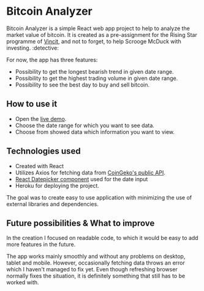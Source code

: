 <h1>Bitcoin Analyzer</h1>

<p>Bitcoin Analyzer is a simple React web app project to help to analyze the market value of bitcoin. It is created as a pre-assignment for the Rising Star programme of <a href="https://www.vincit.fi" target="_blank">Vincit</a>, and not to forget, to help Scrooge McDuck with investing. :detective:</p>
<p>For now, the app has three features:
  <ul>
    <li>
      Possibility to get the longest bearish trend in given date range.
    </li>
    <li>
      Possibility to get the highest trading volume in given date range.
    </li>
    <li>
      Possibility to see the best day to buy and sell bitcoin.
    </li>
  </ul>
  
 <h2>How to use it</h2>
 <ul>
    <li>
      Open the <a href="https://bitcoin-analyzer-lp.herokuapp.com/" target="_blank">live demo</a>.
    </li>
    <li>
      Choose the date range for which you want to see data.
    </li>
    <li>
      Choose from showed data which information you want to view.
    </li>
  </ul>
  
 <h2>Technologies used</h2>
 <ul>
    <li>
      Created with React
    </li>
    <li>
      Utilizes Axios for fetching data from <a href="https://www.coingecko.com/en/api/documentation" target="_blank">CoinGeko's public API</a>.
    </li>
    <li>
      <a href="https://reactdatepicker.com/" target="_blank">React Datepicker component</a> used for the date input
    </li>
    <li>
      Heroku for deploying the project.
    </li>
  </ul>
 <p>The goal was to create easy to use application with minimizing the use of external libraries and dependencies.</p>
 
 <h2>Future possibilities & What to improve</h2>
 <p>In the creation I focused on readable code, to which it would be easy to add more features in the future.</p>
 <p>The app works mainly smoothly and without any problems on desktop, tablet and mobile. However, occasionally fetching data throws an error which I haven't managed to fix yet. Even though refreshing browser normally fixes the situation, it is definitely something that still has to be worked with.</p>